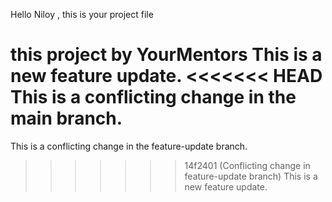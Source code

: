 Hello Niloy , this is your project file 

this project by YourMentors
This is a new feature update.
<<<<<<< HEAD
This is a conflicting change in the main branch.
=======
This is a conflicting change in the feature-update branch.
>>>>>>> 14f2401 (Conflicting change in feature-update branch)
This is a new feature update.
